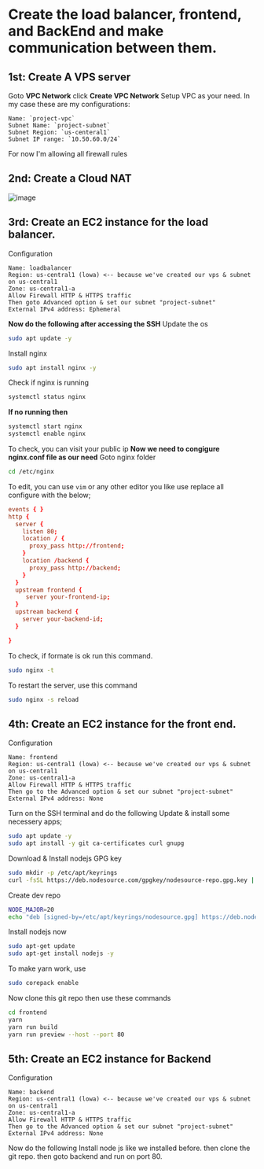 # Create the load balancer, frontend, and BackEnd and make communication between them.

## 1st: Create A VPS server
Goto **VPC Network** click **Create VPC Network**
Setup VPC as your need. In my case these are my configurations:

    Name: `project-vpc`
    Subnet Name: `project-subnet`
    Subnet Region: `us-centeral1`
    Subnet IP range: `10.50.60.0/24`

For now I'm allowing all firewall rules
## 2nd: Create a Cloud NAT
![image](https://github.com/reduanmasud/gcp-app-lb-frontend-backend/assets/59122533/3cd0d710-5e17-4198-8d36-490b2656b5ad)

## 3rd: Create an EC2 instance for the load balancer.
Configuration
```
Name: loadbalancer
Region: us-central1 (lowa) <-- because we've created our vps & subnet on us-central1
Zone: us-central1-a
Allow Firewall HTTP & HTTPS traffic
Then goto Advanced option & set our subnet "project-subnet"
External IPv4 address: Ephemeral
```
**Now do the following after accessing the SSH**
Update the os
```sh
sudo apt update -y
```
Install nginx
```sh
sudo apt install nginx -y
```
Check if nginx is running
```sh
systemctl status nginx
```
**If no running then**
```sh
systemctl start nginx
systemctl enable nginx
```
To check, you can visit your public ip
**Now we need to congigure nginx.conf file as our need**
Goto nginx folder
```sh
cd /etc/nginx
```
To edit, you can use `vim` or any other editor you like
use replace all configure with the below;
```conf
events { }
http {
  server {
    listen 80;
    location / {
      proxy_pass http://frontend;
    }
    location /backend {
      proxy_pass http://backend;
    }
  }
  upstream frontend {
     server your-frontend-ip;
  }
  upstream backend {
    server your-backend-id;
  }

}
```

To check, if formate is ok run this command.
```sh
sudo nginx -t
```
To restart the server, use this command
```sh
sudo nginx -s reload
```

## 4th: Create an EC2 instance for the front end.
Configuration
```
Name: frontend
Region: us-central1 (lowa) <-- because we've created our vps & subnet on us-central1
Zone: us-central1-a
Allow Firewall HTTP & HTTPS traffic
Then go to the Advanced option & set our subnet "project-subnet"
External IPv4 address: None
```
Turn on the SSH terminal and do the following
Update & install some necessery apps;
```sh
sudo apt update -y
sudo apt install -y git ca-certificates curl gnupg
```
Download & Install nodejs GPG key
```sh
sudo mkdir -p /etc/apt/keyrings
curl -fsSL https://deb.nodesource.com/gpgkey/nodesource-repo.gpg.key | sudo gpg --dearmor -o /etc/apt/keyrings/nodesource.gpg
```
Create dev repo
```sh
NODE_MAJOR=20
echo "deb [signed-by=/etc/apt/keyrings/nodesource.gpg] https://deb.nodesource.com/node_$NODE_MAJOR.x nodistro main" | sudo tee /etc/apt/sources.list.d/nodesource.list
```
Install nodejs now
```sh
sudo apt-get update
sudo apt-get install nodejs -y
```
To make yarn work, use 
```sh
sudo corepack enable
```
Now clone this git repo then use these commands
```sh
cd frontend
yarn
yarn run build
yarn run preview --host --port 80
```
## 5th: Create an EC2 instance for Backend
Configuration
```
Name: backend
Region: us-central1 (lowa) <-- because we've created our vps & subnet on us-central1
Zone: us-central1-a
Allow Firewall HTTP & HTTPS traffic
Then go to the Advanced option & set our subnet "project-subnet"
External IPv4 address: None
```
Now do the following Install node js like we installed before. then clone the git repo. then goto backend and run on port 80.
